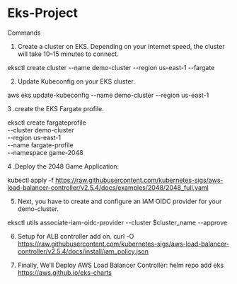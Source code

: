 # Eks-Project
Commands 

1. Create a cluster on EKS. Depending on your internet speed, the cluster will take 10–15 minutes to connect.

eksctl create cluster --name demo-cluster --region us-east-1 --fargate

2. Update Kubeconfig on your EKS cluster.

aws eks update-kubeconfig --name demo-cluster --region us-east-1

3 .create the EKS Fargate profile.

eksctl create fargateprofile \
  --cluster demo-cluster \
  --region us-east-1 \
  --name fargate-profile \
  --namespace game-2048

4 .Deploy the 2048 Game Application:

kubectl apply -f https://raw.githubusercontent.com/kubernetes-sigs/aws-load-balancer-controller/v2.5.4/docs/examples/2048/2048_full.yaml

5. Next, you have to create and configure an IAM OIDC provider for your demo-cluster.

eksctl utils associate-iam-oidc-provider --cluster $cluster_name --approve

6. Setup for ALB controller add on.
curl -O https://raw.githubusercontent.com/kubernetes-sigs/aws-load-balancer-controller/v2.5.4/docs/install/iam_policy.json

7. Finally, We’ll Deploy AWS Load Balancer Controller:
helm repo add eks https://aws.github.io/eks-charts
